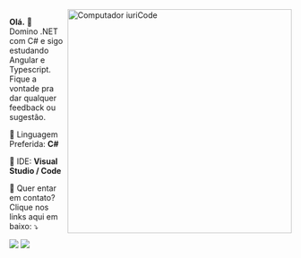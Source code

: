 <img src="https://raw.githubusercontent.com/MicaelliMedeiros/micaellimedeiros/master/image/computer-illustration.png" min-width="400px" max-width="400px" width="400px" align="right" alt="Computador iuriCode">

<p align="left"> 
  <strong>Olá.</strong> 👋<br>
  Domino .NET com C# e sigo estudando Angular e Typescript.<br>
  Fique a vontade pra dar qualquer feedback ou sugestão.<br>
</p>

<p align="left">
  🦄 Linguagem Preferida: <strong>C#</strong>
</p>

<p align="left">
  💼 IDE: <strong>Visual Studio / Code</strong>
</p>

<p align="left">
  💌 Quer entar em contato? Clique nos links aqui em baixo: ⤵️
</p>

<p align="left">
  
  
  <a href="https://www.linkedin.com/in/igor-souza-941730200/" alt="Linkedin">
  <img src="https://img.shields.io/badge/-Linkedin-0e76a8?style=for-the-badge&logo=Linkedin&logoColor=white" /></a>
  
  <a href="mailto:souza.igor@protonmail.com" alt="ProtonMail">
  <img src="https://img.shields.io/badge/ProtonMail-8B89CC?style=for-the-badge&logo=protonmail&logoColor=white"/></a>
  
  

</p>
